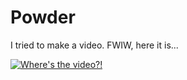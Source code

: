 # Powder

I tried to make a video.  FWIW, here it is...

[![Where's the video?!](https://img.youtube.com/vi/rdIPGT0YeeY/3.jpg)](https://www.youtube.com/watch?v=rdIPGT0YeeY)